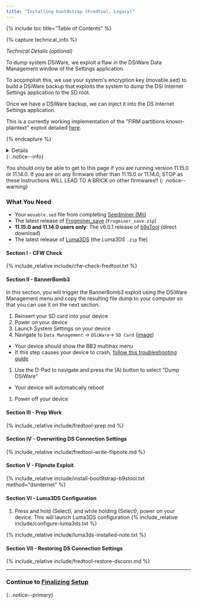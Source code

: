 ```yaml
---
title: "Installing boot9strap (Fredtool, Legacy)"
---
```


{% include toc title="Table of Contents" %}

{% capture technical_info %}
<summary><em>Technical Details (optional)</em></summary>

To dump system DSiWare, we exploit a flaw in the DSiWare Data Management window of the Settings application.

To accomplish this, we use your system's encryption key (movable.sed) to build a DSiWare backup that exploits the system to dump the DSi Internet Settings application to the SD root.

Once we have a DSiWare backup, we can inject it into the DS Internet Settings application.

This is a currently working implementation of the "FIRM partitions known-plaintext" exploit detailed [here](https://www.3dbrew.org/wiki/3DS_System_Flaws).

{% endcapture %}
<details>{{ technical_info | markdownify }}</details>
{: .notice--info}

You should only be able to get to this page if you are running version 11.15.0 or 11.14.0. If you are on any firmware other than 11.15.0 or 11.14.0, STOP as these instructions WILL LEAD TO A BRICK on other firmwares!!
{: .notice--warning}

### What You Need

* Your `movable.sed` file from completing [Seedminer (Mii)](seedminer-(mii))
* The latest release of [Frogminer_save](https://github.com/zoogie/Frogminer/releases/latest) (`Frogminer_save.zip`)
* **11.15.0 and 11.14.0 users only**: The v6.0.1 release of [b9sTool](https://github.com/zoogie/b9sTool/releases/tag/v6.0.1) (direct download)
* The latest release of [Luma3DS](https://github.com/LumaTeam/Luma3DS/releases/latest) (the Luma3DS `.zip` file)

#### Section I - CFW Check

{% include_relative include/cfw-check-fredtool.txt %}

#### Section II - BannerBomb3

In this section, you will trigger the BannerBomb3 exploit using the DSiWare Management menu and copy the resulting file dump to your computer so that you can use it on the next section.

1. Reinsert your SD card into your device
1. Power on your device
1. Launch System Settings on your device
1. Navigate to `Data Management` -> `DSiWare`-> `SD Card` ([image](/images/screenshots/bb3/dsiware-management.png))
  + Your device should show the BB3 multihax menu
  + If this step causes your device to crash, [follow this troubleshooting guide](troubleshooting#installing-boot9strap-fredtool)
1. Use the D-Pad to navigate and press the (A) button to select "Dump DSiWare"
  + Your device will automatically reboot
1. Power off your device
  
#### Section III - Prep Work

{% include_relative include/fredtool-prep.md %}

#### Section IV - Overwriting DS Connection Settings

{% include_relative include/fredtool-write-flipnote.md %}

#### Section V - Flipnote Exploit

{% include_relative include/install-boot9strap-b9stool.txt method="dsinternet" %}

#### Section VI - Luma3DS Configuration

1. Press and hold (Select), and while holding (Select), power on your device. This will launch Luma3DS configuration
{% include_relative include/configure-luma3ds.txt %}

{% include_relative include/luma3ds-installed-note.txt %}

#### Section VII - Restoring DS Connection Settings

{% include_relative include/fredtool-restore-dsconn.md %}

___


### Continue to [Finalizing Setup](finalizing-setup)
{: .notice--primary}
